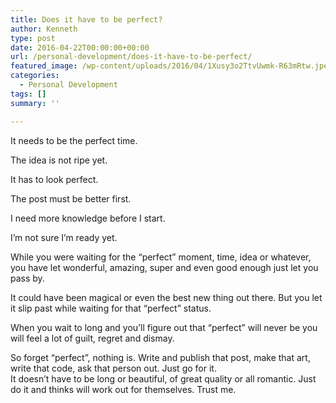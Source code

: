 ```yaml
---
title: Does it have to be perfect?
author: Kenneth
type: post
date: 2016-04-22T00:00:00+00:00
url: /personal-development/does-it-have-to-be-perfect/
featured_image: /wp-content/uploads/2016/04/1Xusy3o2TtvUwmk-R63mRtw.jpeg
categories:
  - Personal Development
tags: []
summary: ''

---
```

<p id="ae40" class="graf graf--p graf-after--figure">
  It needs to be the perfect time.
</p>

<p id="1bf8" class="graf graf--p graf-after--p">
  The idea is not ripe yet.
</p>

<p id="3da0" class="graf graf--p graf-after--p">
  It has to look perfect.
</p>

<p id="222f" class="graf graf--p graf-after--p">
  The post must be better first.
</p>

<p id="56a2" class="graf graf--p graf-after--p">
  I need more knowledge before I start.
</p>

<p id="42bc" class="graf graf--p graf-after--p">
  I’m not sure I’m ready yet.
</p>

<p id="f363" class="graf graf--p graf-after--p">
  While you were waiting for the “perfect” moment, time, idea or whatever, you have let wonderful, amazing, super and even good enough just let you pass by.
</p>

<p id="fcf1" class="graf graf--p graf-after--p">
  It could have been magical or even the best new thing out there. But you let it slip past while waiting for that “perfect” status.
</p>

<p id="a813" class="graf graf--p graf-after--p">
  When you wait to long and you’ll figure out that “perfect” will never be you will feel a lot of guilt, regret and dismay.
</p>

<p id="23d8" class="graf graf--p graf-after--p graf--trailing">
  So forget “perfect”, nothing is. Write and publish that post, make that art, write that code, ask that person out. Just go for it.<br /> It doesn’t have to be long or beautiful, of great quality or all romantic. Just do it and thinks will work out for themselves. Trust me.
</p>
